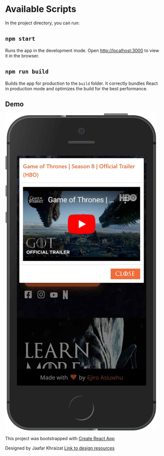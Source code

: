# Available Scripts

In the project directory, you can run:

## `npm start`

Runs the app in the development mode.
Open [http://localhost:3000](http://localhost:3000) to view it in the browser.

## `npm run build`

Builds the app for production to the `build` folder.
It correctly bundles React in production mode and optimizes the build for the best performance.

## Demo

![Preview of the app](./src/Assets/images/demo.jpg)

This project was bootstrapped with [Create React App](https://github.com/facebook/create-react-app)

Designed by Jaafar Khraizat [Link to design resources](https://www.uplabs.com/posts/game-of-thrones-concept-website)
